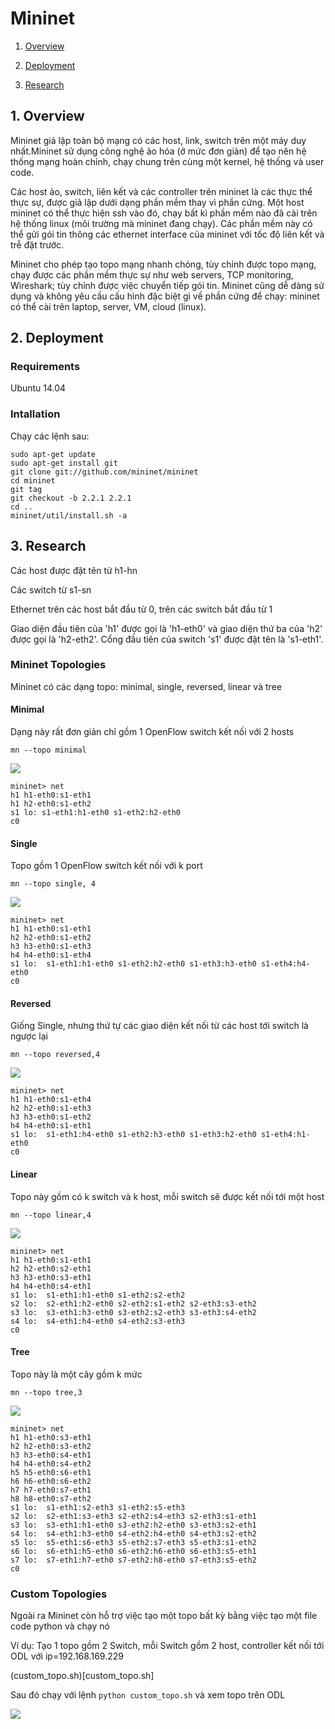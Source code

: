 # Mininet

1. [Overview](#overview)



2. [Deployment](#deployment)



3. [Research](#research)

<a name="overview"></a>
## 1. Overview

Mininet giả lập toàn bộ mạng có các host, link, switch trên một máy duy nhất.Mininet sử dụng công nghệ ảo hóa (ở mức đơn giản) để tạo nên hệ thống mạng hoàn chỉnh, chạy chung trên cùng một kernel, hệ thống và user code.

Các host ảo, switch, liên kết và các controller trên mininet là các thực thể thực sự, được giả lập dưới dạng phần mềm thay vì phần cứng. Một host mininet có thể thực hiện ssh vào đó, chạy bất kì phần mềm nào đã cài trên hệ thống linux (môi trường mà mininet đang chạy). Các phần mềm này có thể gửi gói tin thông các ethernet interface của mininet với tốc độ liên kết và trễ đặt trước.

Mininet cho phép tạo topo mạng nhanh chóng, tùy chỉnh được topo mạng, chạy được các phần mềm thực sự như web servers, TCP monitoring, Wireshark; tùy chỉnh được việc chuyển tiếp gói tin. Mininet cũng dễ dàng sử dụng và không yêu cầu cấu hình đặc biệt gì về phần cứng để chạy: mininet có thể cài trên laptop, server, VM, cloud (linux).

<a name="deployment"></a>
## 2. Deployment
### Requirements
Ubuntu 14.04

### Intallation
Chạy các lệnh sau:


	sudo apt-get update
	sudo apt-get install git
	git clone git://github.com/mininet/mininet
	cd mininet
	git tag
	git checkout -b 2.2.1 2.2.1
	cd ..
	mininet/util/install.sh -a


<a name="research"></a>

## 3. Research


Các host được đặt tên từ h1-hn

Các switch từ s1-sn

Ethernet trên các host bắt đầu từ 0, trên các switch bắt đầu từ 1

Giao diện đầu tiên của 'h1' được gọi là 'h1-eth0' và giao diện thứ ba của 'h2' được gọi là 'h2-eth2'. Cổng đầu tiên của switch 's1' được đặt tên là 's1-eth1'.


### Mininet Topologies

Mininet có các dạng topo: minimal, single, reversed, linear và tree

#### Minimal

Dạng này rất đơn giản chỉ gồm 1 OpenFlow switch kết nối với 2 hosts

	mn --topo minimal

<img src = "\img\1.png">


	mininet> net
	h1 h1-eth0:s1-eth1
	h1 h2-eth0:s1-eth2
	s1 lo: s1-eth1:h1-eth0 s1-eth2:h2-eth0
	c0


#### Single

Topo gồm 1 OpenFlow switch kết nối với k port

	mn --topo single, 4

<img src = "img\2.png">


	mininet> net
	h1 h1-eth0:s1-eth1
	h2 h2-eth0:s1-eth2
	h3 h3-eth0:s1-eth3
	h4 h4-eth0:s1-eth4
	s1 lo:  s1-eth1:h1-eth0 s1-eth2:h2-eth0 s1-eth3:h3-eth0 s1-eth4:h4-eth0
	c0


#### Reversed

Giống Single, nhưng thứ tự các giao diện kết nối từ các host tới switch là ngược lại

	mn --topo reversed,4 

<img src = "img\3.png">


	mininet> net
	h1 h1-eth0:s1-eth4
	h2 h2-eth0:s1-eth3
	h3 h3-eth0:s1-eth2
	h4 h4-eth0:s1-eth1
	s1 lo:  s1-eth1:h4-eth0 s1-eth2:h3-eth0 s1-eth3:h2-eth0 s1-eth4:h1-eth0
	c0


#### Linear 

Topo này gồm có k switch và k host, mỗi switch sẽ được kết nối tới một host

	mn --topo linear,4

<img src = "img\4.png">


	mininet> net
	h1 h1-eth0:s1-eth1
	h2 h2-eth0:s2-eth1
	h3 h3-eth0:s3-eth1
	h4 h4-eth0:s4-eth1
	s1 lo:  s1-eth1:h1-eth0 s1-eth2:s2-eth2
	s2 lo:  s2-eth1:h2-eth0 s2-eth2:s1-eth2 s2-eth3:s3-eth2
	s3 lo:  s3-eth1:h3-eth0 s3-eth2:s2-eth3 s3-eth3:s4-eth2
	s4 lo:  s4-eth1:h4-eth0 s4-eth2:s3-eth3
	c0


#### Tree

Topo này là một cây gồm k mức
	
	mn --topo tree,3 

<img src = "img\5.png">


	mininet> net
	h1 h1-eth0:s3-eth1
	h2 h2-eth0:s3-eth2
	h3 h3-eth0:s4-eth1
	h4 h4-eth0:s4-eth2
	h5 h5-eth0:s6-eth1
	h6 h6-eth0:s6-eth2
	h7 h7-eth0:s7-eth1
	h8 h8-eth0:s7-eth2
	s1 lo:  s1-eth1:s2-eth3 s1-eth2:s5-eth3
	s2 lo:  s2-eth1:s3-eth3 s2-eth2:s4-eth3 s2-eth3:s1-eth1
	s3 lo:  s3-eth1:h1-eth0 s3-eth2:h2-eth0 s3-eth3:s2-eth1
	s4 lo:  s4-eth1:h3-eth0 s4-eth2:h4-eth0 s4-eth3:s2-eth2
	s5 lo:  s5-eth1:s6-eth3 s5-eth2:s7-eth3 s5-eth3:s1-eth2
	s6 lo:  s6-eth1:h5-eth0 s6-eth2:h6-eth0 s6-eth3:s5-eth1
	s7 lo:  s7-eth1:h7-eth0 s7-eth2:h8-eth0 s7-eth3:s5-eth2
	c0


### Custom Topologies

Ngoài ra Mininet còn hỗ trợ việc tạo một topo bất kỳ bằng việc tạo một file code python và chạy nó

Ví dụ: Tạo 1 topo gồm 2 Switch, mỗi Switch gồm 2 host, controller kết nối tới ODL với ip=192.168.169.229

(custom_topo.sh)[custom_topo.sh]

Sau đó chạy với lệnh `python custom_topo.sh` và xem topo trên ODL

<img src="img\9.png">
